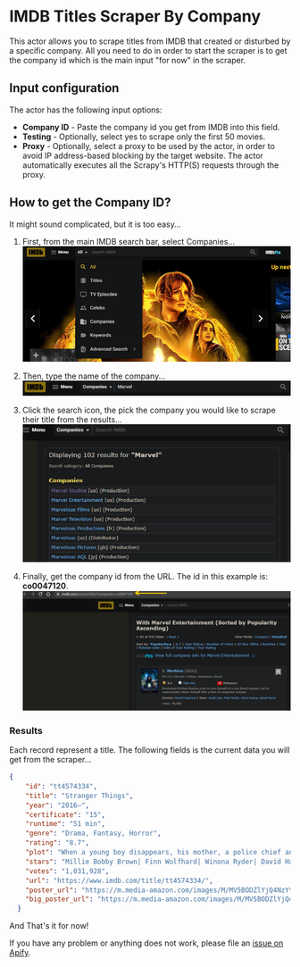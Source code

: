 # IMDB Titles Scraper By Company

This actor allows you to scrape titles from IMDB that created or disturbed by a specific company. All you need to do in 
order to start the scraper is to get the company id which is the main input "for now" in the scraper.

## Input configuration

The actor has the following input options:

- **Company ID** - Paste the company id you get from IMDB into this field.
- **Testing** - Optionally, select yes to scrape only the first 50 movies.
- **Proxy** - Optionally, select a proxy to be used by the actor,
  in order to avoid IP address-based blocking by the target website.
  The actor automatically executes all the Scrapy's HTTP(S) requests through the proxy.

## How to get the Company ID?

It might sound complicated, but it is too easy...

1. First, from the main IMDB search bar, select Companies...
![](https://raw.githubusercontent.com/lxth0rz/imgs_proc/main/step_1.png)

2. Then, type the name of the company...
![](https://github.com/lxth0rz/imgs_proc/blob/main/step_2.png?raw=true)

3. Click the search icon, the pick the company you would like to scrape their title from the results...
![](https://github.com/lxth0rz/imgs_proc/blob/main/step_3.png?raw=true)

4. Finally, get the company id from the URL. The id in this example is: **co0047120**.
![](https://github.com/lxth0rz/imgs_proc/blob/main/step_4.png?raw=true/step_4.png)

### Results

Each record represent a title. The following fields is the current data you will get from the scraper...

```json
{
    "id": "tt4574334",
    "title": "Stranger Things",
    "year": "2016–",
    "certificate": "15",
    "runtime": "51 min",
    "genre": "Drama, Fantasy, Horror",
    "rating": "8.7",
    "plot": "When a young boy disappears, his mother, a police chief and his friends must confront terrifying supernatural forces in order to get him back.",
    "stars": "Millie Bobby Brown| Finn Wolfhard| Winona Ryder| David Harbour",
    "votes": "1,031,928",
    "url": "https://www.imdb.com/title/tt4574334/",
    "poster_url": "https://m.media-amazon.com/images/M/MV5BODZlYjQ4NzYtZTg1MC00NGY4LTg4NjQtNGE3ZjRkMjk3YjMyXkEyXkFqcGdeQXVyMTkxNjUyNQ@@._V1_UY98_CR5,0,67,98_AL_.jpg",
    "big_poster_url": "https://m.media-amazon.com/images/M/MV5BODZlYjQ4NzYtZTg1MC00NGY4LTg4NjQtNGE3ZjRkMjk3YjMyXkEyXkFqcGdeQXVyMTkxNjUyNQ@@._V1_SY1000_CR0,0,674,1000_AL_.jpg"
  }
```

And That's it for now!

If you have any problem or anything does not work,
please file an [issue on Apify](https://console.apify.com/actors/LWCaRh1QoRdiI8siz#/issues).
